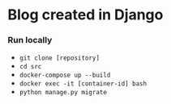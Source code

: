 # Blog created in Django
### Run locally
  - `git clone [repository]`
  - `cd src`
  - `docker-compose up --build`
  - `docker exec -it [container-id] bash`
  - `python manage.py migrate`

